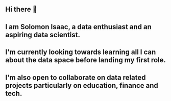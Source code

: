 ## Hi there 👋

## I am Solomon Isaac, a data enthusiast and an aspiring data scientist. 

## I'm currently looking towards learning all I can about the data space before landing my first role.

## I'm also open to collaborate on data related projects particularly on education, finance and tech.

